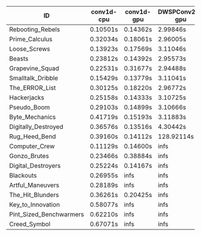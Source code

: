 |ID|conv1d-cpu|conv1d-gpu|DWSPConv2D-gpu|gemm-gpu|avg|
|-|-|-|-|-|-|
|Rebooting_Rebels|0.10501s|0.14362s|2.99846s|1.74942s|1.24913s|
|Prime_Calculus|0.32034s|0.18061s|2.96005s|1.75356s|1.30364s|
|Loose_Screws|0.13923s|0.17569s|3.11046s|1.83072s|1.31402s|
|Beasts|0.23812s|0.14392s|2.95573s|1.94080s|1.31964s|
|Grapevine_Squad|0.22531s|0.31677s|2.94488s|1.83256s|1.32988s|
|Smalltalk_Dribble|0.15429s|0.13779s|3.11041s|1.94408s|1.33664s|
|The_ERROR_List|0.30125s|0.18220s|2.96772s|1.95458s|1.35144s|
|Hackerjacks|0.25158s|0.14333s|3.10725s|1.94945s|1.36290s|
|Pseudo_Boom|0.29103s|0.14899s|3.10666s|1.99489s|1.38540s|
|Byte_Mechanics|0.41719s|0.15193s|3.11883s|1.95070s|1.40966s|
|Digitally_Destroyed|0.36576s|0.13516s|4.30442s|2.58233s|1.84692s|
|Rug_Heed_Bend|0.39160s|0.14112s|128.92114s|4.48191s|33.48394s|
|Computer_Crew|0.11129s|0.14600s|infs|4.43145s|infs|
|Gonzo_Brutes|0.23466s|0.38884s|infs|4.43108s|infs|
|Digital_Destroyers|0.25224s|0.14167s|infs|2.01449s|infs|
|Blackouts|0.26955s|infs|infs|1.80605s|infs|
|Artful_Maneuvers|0.28189s|infs|infs|4.53784s|infs|
|The_Hit_Blunders|0.36261s|0.20425s|infs|2.15053s|infs|
|Key_to_Innovation|0.58077s|infs|infs|4.49647s|infs|
|Pint_Sized_Benchwarmers|0.62210s|infs|infs|4.48772s|infs|
|Creed_Symbol|0.67071s|infs|infs|4.51903s|infs|
